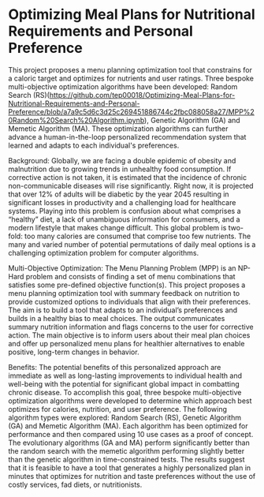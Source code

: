 # Optimizing Meal Plans for Nutritional Requirements and Personal Preference
This project proposes a menu planning optimization tool that constrains for a caloric target and optimizes for nutrients and user ratings. Three bespoke multi-objective optimization algorithms have been developed: Random Search (RS)(https://github.com/tep00018/Optimizing-Meal-Plans-for-Nutritional-Requirements-and-Personal-Preference/blob/a7a9c5d6c3d25c269451886744c2fbc088058a27/MPP%20Random%20Search%20Algorithm.ipynb), Genetic Algorithm (GA) and Memetic Algorithm (MA). These optimization algorithms can further advance a human-in-the-loop personalized recommendation system that learned and adapts to each individual's preferences.

Background:
Globally, we are facing a double epidemic of obesity and malnutrition due to growing trends in unhealthy food consumption. If corrective action is not taken, it is estimated that the incidence of chronic non-communicable diseases will rise significantly. Right now, it is projected that over 12% of adults will be diabetic by the year 2045 resulting in significant losses in productivity and a challenging load for healthcare systems. Playing into this problem is confusion about what comprises a “healthy” diet, a lack of unambiguous information for consumers, and a modern lifestyle that makes change difficult. This global problem is two-fold: too many calories are consumed that comprise too few nutrients. The many and varied number of potential permutations of daily meal options is a challenging optimization problem for computer algorithms. 

Multi-Objective Optimization:
The Menu Planning Problem (MPP) is an NP-Hard problem and consists of finding a set of menu combinations that satisfies some pre-defined objective function(s).  This project proposes a menu planning optimization tool with summary feedback on nutrition to provide customized options to individuals that align with their preferences. The aim is to build a tool that adapts to an individual’s preferences and builds in a healthy bias to meal choices. The output communicates summary nutrition information and flags concerns to the user for corrective action. The main objective is to inform users about their meal plan choices and offer up personalized menu plans for healthier alternatives to enable positive, long-term changes in behavior. 

Benefits:
The potential benefits of this personalized approach are immediate as well as long-lasting improvements to individual health and well-being with the potential for significant global impact in combatting chronic disease.  To accomplish this goal, three bespoke multi-objective optimization algorithms were developed to determine which approach best optimizes for calories, nutrition, and user preference. The following algorithm types were explored: Random Search (RS), Genetic Algorithm (GA) and Memetic Algorithm (MA). Each algorithm has been optimized for performance and then compared using 10 use cases as a proof of concept. The evolutionary algorithms (GA and MA) perform significantly better than the random search with the memetic algorithm performing slightly better than the genetic algorithm in time-constrained tests. The results suggest that it is feasible to have a tool that generates a highly personalized plan in minutes that optimizes for nutrition and taste preferences without the use of costly services, fad diets, or nutritionists.

